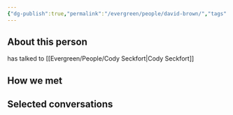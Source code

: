 ```yaml
---
{"dg-publish":true,"permalink":"/evergreen/people/david-brown/","tags":["people"]}
---
```


## About this person
has talked to [[Evergreen/People/Cody Seckfort\|Cody Seckfort]]


## How we met


## Selected conversations
